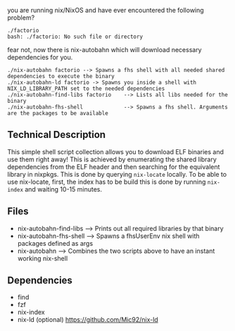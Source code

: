 you are running nix/NixOS and have ever encountered the following problem?
```
./factorio
bash: ./factorio: No such file or directory
```
fear not, now there is nix-autobahn which will download necessary dependencies for you.
```
./nix-autobahn factorio --> Spawns a fhs shell with all needed shared dependencies to execute the binary
./nix-autobahn-ld factorio -> Spawns you inside a shell with NIX_LD_LIBRARY_PATH set to the needed dependencies
./nix-autobahn-find-libs factorio    --> Lists all libs needed for the binary
./nix-autobahn-fhs-shell             --> Spawns a fhs shell. Arguments are the packages to be available
```

## Technical Description
This simple shell script collection allows you to download ELF binaries and use them right away!
This is achieved by enumerating the shared library dependencies from the ELF header and then searching for
the equivalent library in nixpkgs. This is done by querying `nix-locate` locally. To be able to use nix-locate, first,
the index has to be build this is done by running `nix-index` and waiting 10-15 minutes.


## Files
* nix-autobahn-find-libs --> Prints out all required libraries by that binary
* nix-autobahn-fhs-shell --> Spawns a fhsUserEnv nix shell with packages defined as args
* nix-autobahn --> Combines the two scripts above to have an instant working nix-shell

## Dependencies
- find
- fzf
- nix-index
- nix-ld (optional) https://github.com/Mic92/nix-ld
